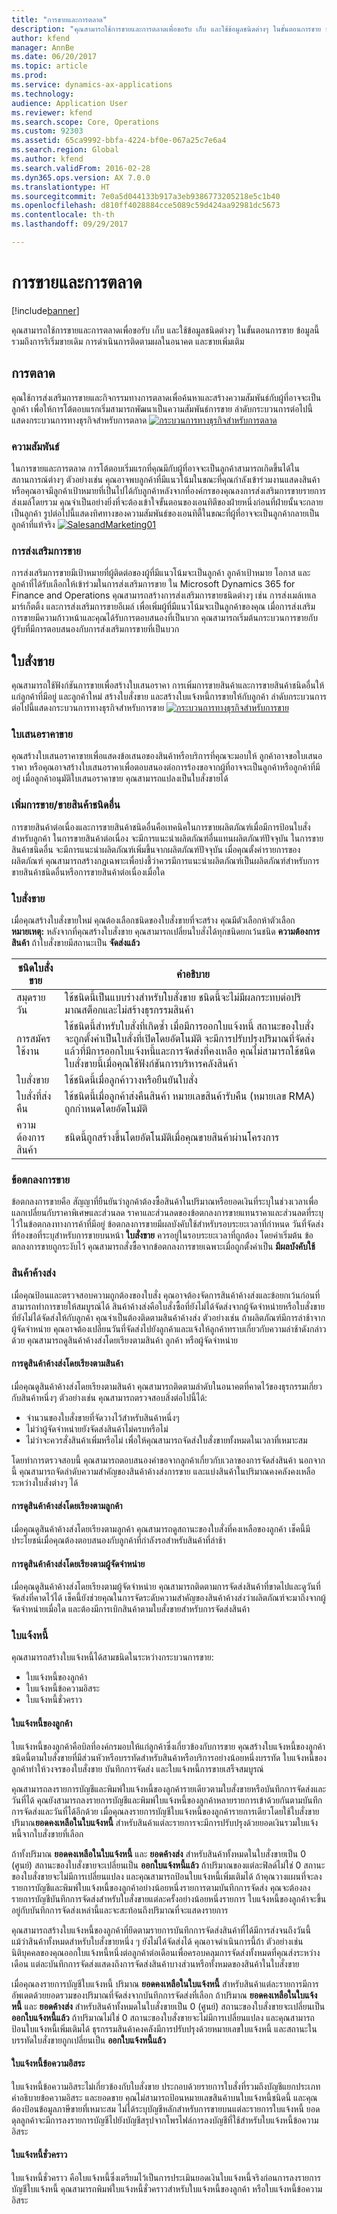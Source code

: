```yaml
---
title: "การขายและการตลาด"
description: "คุณสามารถใช้การขายและการตลาดเพื่อขอรับ เก็บ และใช้ข้อมูลชนิดต่างๆ ในขั้นตอนการขาย ข้อมูลนี้รวมถึงการริเริ่มขายเดิม การดำเนินการติดตามผลในอนาคต และขายเพิ่มเติม "
author: kfend
manager: AnnBe
ms.date: 06/20/2017
ms.topic: article
ms.prod: 
ms.service: dynamics-ax-applications
ms.technology: 
audience: Application User
ms.reviewer: kfend
ms.search.scope: Core, Operations
ms.custom: 92303
ms.assetid: 65ca9992-bbfa-4224-bf0e-067a25c7e6a4
ms.search.region: Global
ms.author: kfend
ms.search.validFrom: 2016-02-28
ms.dyn365.ops.version: AX 7.0.0
ms.translationtype: HT
ms.sourcegitcommit: 7e0a5d044133b917a3eb9386773205218e5c1b40
ms.openlocfilehash: d810ff4028884cce5089c59d424aa92981dc5673
ms.contentlocale: th-th
ms.lasthandoff: 09/29/2017

---
```


# <a name="sales-and-marketing"></a>การขายและการตลาด

[!include[banner](../includes/banner.md)]


คุณสามารถใช้การขายและการตลาดเพื่อขอรับ เก็บ และใช้ข้อมูลชนิดต่างๆ ในขั้นตอนการขาย ข้อมูลนี้รวมถึงการริเริ่มขายเดิม การดำเนินการติดตามผลในอนาคต และขายเพิ่มเติม 

<a name="marketing"></a>การตลาด
---------

คุณใช้การส่งเสริมการขายและกิจกรรมทางการตลาดเพื่อค้นหาและสร้างความสัมพันธ์กับผู้ที่อาจจะเป็นลูกค้า เพื่อให้การโต้ตอบแรกเริ่มสามารถพัฒนาเป็นความสัมพันธ์การขาย ลำดับกระบวนการต่อไปนี้แสดงกระบวนการทางธุรกิจสำหรับการตลาด [![กระบวนการทางธุรกิจสำหรับการตลาด](./media/marketing01.jpg)](./media/marketing01.jpg)

### <a name="relationships"></a>ความสัมพันธ์

ในการขายและการตลาด การโต้ตอบเริ่มแรกที่คุณมีกับผู้ที่อาจจะเป็นลูกค้าสามารถเกิดขึ้นได้ในสถานการณ์ต่างๆ ตัวอย่างเช่น คุณอาจพบลูกค้าที่มีแนวโน้มในขณะที่คุณกำลังเข้าร่วมงานแสดงสินค้า หรือคุณอาจมีลูกค้าเป้าหมายที่เป็นไปได้กับลูกค้าหลังจากที่องค์กรของคุณลงการส่งเสริมการขายรายการส่งเมล์โดยรวม คุณจำเป็นอย่างยิ่งที่จะต้องเข้าใจขั้นตอนของเอนทิตีของฝ่ายหนึ่งก่อนที่ฝ่ายนั้นจะกลายเป็นลูกค้า รูปต่อไปนี้แสดงทิศทางของความสัมพันธ์ของเอนทิตี้ในขณะที่ผู้ที่อาจจะเป็นลูกค้ากลายเป็นลูกค้าที่แท้จริง [![SalesandMarketing01](./media/salesandmarketing01.jpg)](./media/salesandmarketing01.jpg)

### <a name="campaigns"></a>การส่งเสริมการขาย

การส่งเสริมการขายมีเป้าหมายที่ผู้ติดต่อของผู้ที่มีแนวโน้มจะเป็นลูกค้า ลูกค้าเป้าหมาย โอกาส และลูกค้าที่ได้รับเลือกให้เข้าร่วมในการส่งเสริมการขาย ใน Microsoft Dynamics 365 for Finance and Operations คุณสามารถสร้างการส่งเสริมการขายชนิดต่างๆ เช่น การส่งเมล์เทเลมาร์เก็ตติ้ง และการส่งเสริมการขายอีเมล์ เพื่อเพิ่มผู้ที่มีแนวโน้มจะเป็นลูกค้าของคุณ เมื่อการส่งเสริมการขายมีความก้าวหน้าและคุณได้รับการตอบสนองที่เป็นบวก คุณสามารถเริ่มต้นกระบวนการขายกับผู้รับที่มีการตอบสนองกับการส่งเสริมการขายที่เป็นบวก

## <a name="sales"></a>ใบสั่งขาย
คุณสามารถใช้ฟังก์ชันการขายเพื่อสร้างใบเสนอราคา การเพิ่มการขายสินค้าและการขายสินค้าชนิดอื่นให้แก่ลูกค้าที่มีอยู่ และลูกค้าใหม่ สร้างใบสั่งขาย และสร้างใบแจ้งหนี้การขายให้กับลูกค้า ลำดับกระบวนการต่อไปนี้แสดงกระบวนการทางธุรกิจสำหรับการขาย [![กระบวนการทางธุรกิจสำหรับการขาย](./media/sales01.jpg)](./media/sales01.jpg)

### <a name="sales-quotations"></a>ใบเสนอราคาขาย

คุณสร้างใบเสนอราคาขายเพื่อแสดงข้อเสนอของสินค้าหรือบริการที่คุณจะมอบให้ ลูกค้าอาจขอใบเสนอราคา หรือคุณอาจสร้างใบเสนอราคาเพื่อตอบสนองต่อการร้องขอจากผู้ที่อาจจะเป็นลูกค้าหรือลูกค้าที่มีอยู่ เมื่อลูกค้าอนุมัติใบเสนอราคาขาย คุณสามารถแปลงเป็นใบสั่งขายได้

### <a name="up-sellcross-sell"></a>เพิ่มการขาย/ขายสินค้าชนิดอื่น

การขายสินค้าต่อเนื่องและการขายสินค้าชนิดอื่นคือเทคนิคในการขายผลิตภัณฑ์เมื่อมีการป้อนใบสั่งสำหรับลูกค้า ในการขายสินค้าต่อเนื่อง จะมีการแนะนำผลิตภัณฑ์อื่นแทนผลิตภัณฑ์ปัจจุบัน ในการขายสินค้าชนิดอื่น จะมีการแนะนำผลิตภัณฑ์เพิ่มขึ้นจากผลิตภัณฑ์ปัจจุบัน เมื่อคุณตั้งค่ารายการของผลิตภัณฑ์ คุณสามารถสร้างกฎเฉพาะเพื่อบ่งชี้ว่าควรมีการแนะนำผลิตภัณฑ์เป็นผลิตภัณฑ์สำหรับการขายสินค้าชนิดอื่นหรือการขายสินค้าต่อเนื่องเมื่อใด

### <a name="sales-orders"></a>ใบสั่งขาย

เมื่อคุณสร้างใบสั่งขายใหม่ คุณต้องเลือกชนิดของใบสั่งขายที่จะสร้าง คุณมีตัวเลือกห้าตัวเลือก **หมายเหตุ:** หลังจากที่คุณสร้างใบสั่งขาย คุณสามารถเปลี่ยนใบสั่งได้ทุกชนิดยกเว้นชนิด **ความต้องการสินค้า** ถ้าใบสั่งขายมีสถานะเป็น **จัดส่งแล้ว**

| ชนิดใบสั่งขาย  | คำอธิบาย                                                                                                                                                                                                                                                                                            |
|-------------------|--------------------------------------------------------------------------------------------------------------------------------------------------------------------------------------------------------------------------------------------------------------------------------------------------------|
| สมุดรายวัน           | ใช้ชนิดนี้เป็นแบบร่างสำหรับใบสั่งขาย ชนิดนี้จะไม่มีผลกระทบต่อปริมาณสต็อกและไม่สร้างธุรกรรมสินค้า                                                                                                                                                                    |
| การสมัครใช้งาน      | ใช้ชนิดนี้สำหรับใบสั่งที่เกิดซ้ำ เมื่อมีการออกใบแจ้งหนี้ สถานะของใบสั่งจะถูกตั้งค่าเป็นใบสั่งที่เปิดโดยอัตโนมัติ จะมีการปรับปรุงปริมาณที่จัดส่งแล้วที่มีการออกใบแจ้งหนี้และการจัดส่งที่คงเหลือ คุณไม่สามารถใช้ชนิดใบสั่งขายนี้เมื่อคุณใช้ฟังก์ชันการบริหารคลังสินค้า |
| ใบสั่งขาย       | ใช้ชนิดนี้เมื่อลูกค้าวางหรือยืนยันใบสั่ง                                                                                                                                                                                                                                        |
| ใบสั่งที่ส่งคืน    | ใช้ชนิดนี้เมื่อลูกค้าส่งคืนสินค้า หมายเลขสินค้ารับคืน (หมายเลข RMA) ถูกกำหนดโดยอัตโนมัติ                                                                                                                                                                                            |
| ความต้องการสินค้า | ชนิดนี้ถูกสร้างขึ้นโดยอัตโนมัติเมื่อคุณขายสินค้าผ่านโครงการ                                                                                                                                                                                                                       |

### <a name="sales-agreements"></a>ข้อตกลงการขาย

ข้อตกลงการขายคือ สัญญาที่ยืนยันว่าลูกค้าต้องซื้อสินค้าในปริมาณหรือยอดเงินที่ระบุในช่วงเวลาเพื่อแลกเปลี่ยนกับราคาพิเศษและส่วนลด ราคาและส่วนลดของข้อตกลงการขายแทนราคาและส่วนลดที่ระบุไว้ในข้อตกลงทางการค้าที่มีอยู่ ข้อตกลงการขายมีผลบังคับใช้สำหรับรอบระยะเวลาที่กำหนด วันที่จัดส่งที่ร้องขอที่ระบุสำหรับการขายบนหน้า **ใบสั่งขาย** ควรอยู่ในรอบระยะเวลาที่ถูกต้อง โดยค่าเริ่มต้น ข้อตกลงการขายถูกระงับไว้ คุณสามารถสั่งซื้อจากข้อตกลงการขายเฉพาะเมื่อถูกตั้งค่าเป็น **มีผลบังคับใช้**

### <a name="backorders"></a>สินค้าค้างส่ง

เมื่อคุณป้อนและตรวจสอบความถูกต้องของใบสั่ง คุณอาจต้องจัดการสินค้าค้างส่งและข้อยกเว้นก่อนที่สามารถทำการขายให้สมบูรณ์ได้ สินค้าค้างส่งคือใบสั่งซื้อที่ยังไม่ได้จัดส่งจากผู้จัดจำหน่ายหรือใบสั่งขายที่ยังไม่ได้จัดส่งให้กับลูกค้า คุณจำเป็นต้องติดตามสินค้าค้างส่ง ตัวอย่างเช่น ถ้าผลิตภัณฑ์มีการล่าช้าจากผู้จัดจำหน่าย คุณอาจต้องเปลี่ยนวันที่จัดส่งไปยังลูกค้าและแจ้งให้ลูกค้าทราบเกี่ยวกับความล่าช้าดังกล่าวด้วย คุณสามารถดูสินค้าค้างส่งโดยเรียงตามสินค้า ลูกค้า หรือผู้จัดจำหน่าย

#### <a name="viewing-backorders-by-item"></a>การดูสินค้าค้างส่งโดยเรียงตามสินค้า

เมื่อคุณดูสินค้าค้างส่งโดยเรียงตามสินค้า คุณสามารถติดตามลำดับในอนาคตที่คาดไว้ของธุรกรรมเกี่ยวกับสินค้าหนึ่งๆ ตัวอย่างเช่น คุณสามารถตรวจสอบสิ่งต่อไปนี้ได้:

-   จำนวนของใบสั่งขายที่จัดวางไว้สำหรับสินค้าหนึ่งๆ
-   ไม่ว่าผู้จัดจำหน่ายยังจัดส่งสินค้าไม่ครบหรือไม่
-   ไม่ว่าจะควรสั่งสินค้าเพิ่มหรือไม่ เพื่อให้คุณสามารถจัดส่งใบสั่งขายทั้งหมดในเวลาที่เหมาะสม

โดยทำการตรวจสอบนี้ คุณสามารถตอบสนองคำขอจากลูกค้าเกี่ยวกับเวลาของการจัดส่งสินค้า นอกจากนี้ คุณสามารถจัดลำดับความสำคัญของสินค้าค้างส่งการขาย และแบ่งสินค้าในปริมาณคงคลังคงเหลือระหว่างใบสั่งต่างๆ ได้

#### <a name="viewing-backorders-by-customer"></a>การดูสินค้าค้างส่งโดยเรียงตามลูกค้า

เมื่อคุณดูสินค้าค้างส่งโดยเรียงตามลูกค้า คุณสามารถดูสถานะของใบสั่งที่คงเหลือของลูกค้า เช็คนี้มีประโยชน์เมื่อคุณต้องตอบสนองกับลูกค้าที่กำลังรอสำหรับสินค้าที่ล่าช้า

#### <a name="viewing-backorders-by-vendor"></a>การดูสินค้าค้างส่งโดยเรียงตามผู้จัดจำหน่าย

เมื่อคุณดูสินค้าค้างส่งโดยเรียงตามผู้จัดจำหน่าย คุณสามารถติดตามการจัดส่งสินค้าที่ขาดไปและดูวันที่จัดส่งที่คาดไว้ได้ เช็คนี้ยังช่วยคุณในการจัดระดับความสำคัญของสินค้าค้างส่งว่าผลิตภัณฑ์จะมาถึงจากผู้จัดจำหน่ายเมื่อใด และต้องมีการเบิกสินค้าตามใบสั่งขายสำหรับการจัดส่งสินค้า

### <a name="invoices"></a>ใบแจ้งหนี้

คุณสามารถสร้างใบแจ้งหนี้ได้สามชนิดในระหว่างกระบวนการขาย:

-   ใบแจ้งหนี้ของลูกค้า
-   ใบแจ้งหนี้ข้อความอิสระ
-   ใบแจ้งหนี้ชั่วคราว

#### <a name="customer-invoice"></a>ใบแจ้งหนี้ของลูกค้า

ใบแจ้งหนี้ของลูกค้าคือบิลที่องค์กรมอบให้แก่ลูกค้าซึ่งเกี่ยวข้องกับการขาย คุณสร้างใบแจ้งหนี้ของลูกค้าชนิดนี้ตามใบสั่งขายที่มีส่วนหัวหรือบรรทัดสำหรับสินค้าหรือบริการอย่างน้อยหนึ่งบรรทัด ใบแจ้งหนี้ของลูกค้าทำให้วงจรของใบสั่งขาย บันทึกการจัดส่ง และใบแจ้งหนี้การขายเสร็จสมบูรณ์  

คุณสามารถลงรายการบัญชีและพิมพ์ใบแจ้งหนี้ของลูกค้ารายเดียวตามใบสั่งขายหรือบันทึกการจัดส่งและวันที่ได้ คุณยังสามารถลงรายการบัญชีและพิมพ์ใบแจ้งหนี้ของลูกค้าหลายรายการเข้าด้วยกันตามบันทึกการจัดส่งและวันที่ได้อีกด้วย เมื่อคุณลงรายการบัญชีใบแจ้งหนี้ของลูกค้ารายการเดียวโดยใช้ใบสั่งขาย ปริมาณ**ยอดคงเหลือในใบแจ้งหนี้** สำหรับสินค้าแต่ละรายการจะมีการปรับปรุงด้วยยอดเงินรวมใบแจ้งหนี้จากใบสั่งขายที่เลือก  

ถ้าทั้งปริมาณ **ยอดคงเหลือในใบแจ้งหนี้** และ **ยอดค้างส่ง** สำหรับสินค้าทั้งหมดในใบสั่งขายเป็น 0 (ศูนย์) สถานะของใบสั่งขายจะเปลี่ยนเป็น **ออกใบแจ้งหนี้แล้ว** ถ้าปริมาณของแต่ละฟิลด์ไม่ใช่ 0 สถานะของใบสั่งขายจะไม่มีการเปลี่ยนแปลง และคุณสามารถป้อนใบแจ้งหนี้เพิ่มเติมได้ ถ้าคุณวางแผนที่จะลงรายการบัญชีและพิมพ์ใบแจ้งหนี้ของลูกค้าอย่างน้อยหนึ่งรายการตามบันทึกการจัดส่ง คุณจะต้องลงรายการบัญชีบันทึกการจัดส่งสำหรับใบสั่งขายแต่ละครั้งอย่างน้อยหนึ่งรายการ ใบแจ้งหนี้ของลูกค้าจะขึ้นอยู่กับบันทึกการจัดส่งเหล่านี้และจะสะท้อนถึงปริมาณที่จะแสดงรายการ  

คุณสามารถสร้างใบแจ้งหนี้ของลูกค้าที่ยึดตามรายการบันทึกการจัดส่งสินค้าที่ได้มีการส่งจนถึงวันนี้ แม้ว่าสินค้าทั้งหมดสำหรับใบสั่งขายหนึ่ง ๆ ยังไม่ได้จัดส่งได้ คุณอาจดำเนินการนี้ถ้า ตัวอย่างเช่น นิติบุคคลของคุณออกใบแจ้งหนี้หนึ่งต่อลูกค้าต่อเดือนเพื่อครอบคลุมการจัดส่งทั้งหมดที่คุณส่งระหว่างเดือน แต่ละบันทึกการจัดส่งแสดงถึงการจัดส่งสินค้าบางส่วนหรือทั้งหมดของสินค้าในใบสั่งขาย  

เมื่อคุณลงรายการบัญชีใบแจ้งหนี้ ปริมาณ **ยอดคงเหลือในใบแจ้งหนี้** สำหรับสินค้าแต่ละรายการมีการอัพเดตด้วยยอดรวมของปริมาณที่จัดส่งจากบันทึกการจัดส่งที่เลือก ถ้าปริมาณ **ยอดคงเหลือในใบแจ้งหนี้** และ **ยอดค้างส่ง** สำหรับสินค้าทั้งหมดในใบสั่งขายเป็น 0 (ศูนย์) สถานะของใบสั่งขายจะเปลี่ยนเป็น **ออกใบแจ้งหนี้แล้ว** ถ้าปริมาณไม่ใช่ 0 สถานะของใบสั่งขายจะไม่มีการเปลี่ยนแปลง และคุณสามารถป้อนใบแจ้งหนี้เพิ่มเติมได้ ธุรกรรมสินค้าคงคลังมีการปรับปรุงด้วยหมายเลขใบแจ้งหนี้ และสถานะในบรรทัดใบสั่งขายถูกเปลี่ยนเป็น **ออกใบแจ้งหนี้แล้ว**

#### <a name="free-text-invoice"></a>ใบแจ้งหนี้ข้อความอิสระ

ใบแจ้งหนี้ข้อความอิสระไม่เกี่ยวข้องกับใบสั่งขาย ประกอบด้วยรายการใบสั่งที่รวมถึงบัญชีแยกประเภท คำอธิบายข้อความอิสระ และยอดขาย คุณไม่สามารถป้อนหมายเลขสินค้าบนใบแจ้งหนี้ชนิดนี้ และคุณต้องป้อนข้อมูลภาษีขายที่เหมาะสม ไม่ได้ระบุบัญชีหลักสำหรับการขายบนแต่ละรายการใบแจ้งหนี้ ยอดดุลลูกค้าจะมีการลงรายการบัญชีไปยังบัญชีสรุปจากโพรไฟล์การลงบัญชีที่ใช้สำหรับใบแจ้งหนี้ข้อความอิสระ

#### <a name="pro-forma-invoice"></a>ใบแจ้งหนี้ชั่วคราว

ใบแจ้งหนี้ชั่วคราว คือใบแจ้งหนี้ซึ่งเตรียมไว้เป็นการประเมินยอดเงินใบแจ้งหนี้จริงก่อนการลงรายการบัญชีใบแจ้งหนี้ คุณสามารถพิมพ์ใบแจ้งหนี้ชั่วคราวสำหรับใบแจ้งหนี้ของลูกค้า หรือใบแจ้งหนี้ข้อความอิสระ




